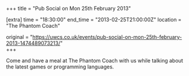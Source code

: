 +++
title = "Pub Social on Mon 25th February 2013"

[extra]
time = "18:30:00"
end_time = "2013-02-25T21:00:00Z"
location = "The Phantom Coach"

original = "https://uwcs.co.uk/events/pub-social-on-mon-25th-february-2013-1474489073213/"    
+++

Come and have a meal at The Phantom Coach with us while talking about the latest games or programming languages.

